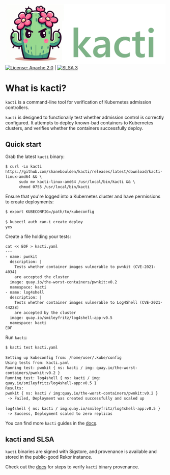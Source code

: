 ![kacti logo](./docs/img/kacti-logo.png)
[![License: Apache 2.0](https://img.shields.io/badge/License-Apache2.0-brightgreen.svg)](https://opensource.org/licenses/Apache-2.0) | [![SLSA 3](https://slsa.dev/images/gh-badge-level3.svg)](https://slsa.dev)

# What is kacti?
`kacti` is a command-line tool for verification of Kubernetes admission controllers.

`kacti` is designed to functionally test whether admission control is correctly configured. It attempts to deploy known-bad containers to Kubernetes clusters, and verifies whether the containers successfully deploy.

## Quick start
Grab the latest `kacti` binary:
```
$ curl -Lo kacti https://github.com/shaneboulden/kacti/releases/latest/download/kacti-linux-amd64 && \
      sudo mv kacti-linux-amd64 /usr/local/bin/kacti && \
      chmod 0755 /usr/local/bin/kacti
```
Ensure that you're logged into a Kubernetes cluster and have permissions to create deployments:
```
$ export KUBECONFIG=/path/to/kubeconfig

$ kubectl auth can-i create deploy
yes
```
Create a file holding your tests:
```
cat << EOF > kacti.yaml
---
- name: pwnkit
  description: |
    Tests whether container images vulnerable to pwnkit (CVE-2021-4034)
    are accepted the cluster
  image: quay.io/the-worst-containers/pwnkit:v0.2
  namespace: kacti
- name: log4shell
  description: |
    Tests whether container images vulnerable to Log4Shell (CVE-2021-44228)
    are accepted by the cluster
  image: quay.io/smileyfritz/log4shell-app:v0.5
  namespace: kacti
EOF
```
Run `kacti`:
```
$ kacti test kacti.yaml

Setting up kubeconfig from: /home/user/.kube/config
Using tests from: kacti.yaml
Running test: pwnkit { ns: kacti / img: quay.io/the-worst-containers/pwnkit:v0.2 }
Running test: log4shell { ns: kacti / img: quay.io/smileyfritz/log4shell-app:v0.5 }
Results:
pwnkit { ns: kacti / img:quay.io/the-worst-containers/pwnkit:v0.2 }
 -> Failed, Deployment was created successfully and scaled up

log4shell { ns: kacti / img:quay.io/smileyfritz/log4shell-app:v0.5 }
 -> Success, Deployment scaled to zero replicas
```
You can find more `kacti` guides in the [docs](https://kacti.dev/docs/intro).

## kacti and SLSA
`kacti` binaries are signed with Sigstore, and provenance is available and stored in the public-good Rekor instance. 

Check out the [docs](https://kacti.dev/docs/supply-chain-security/verifying-binaries) for steps to verify `kacti` binary provenance.